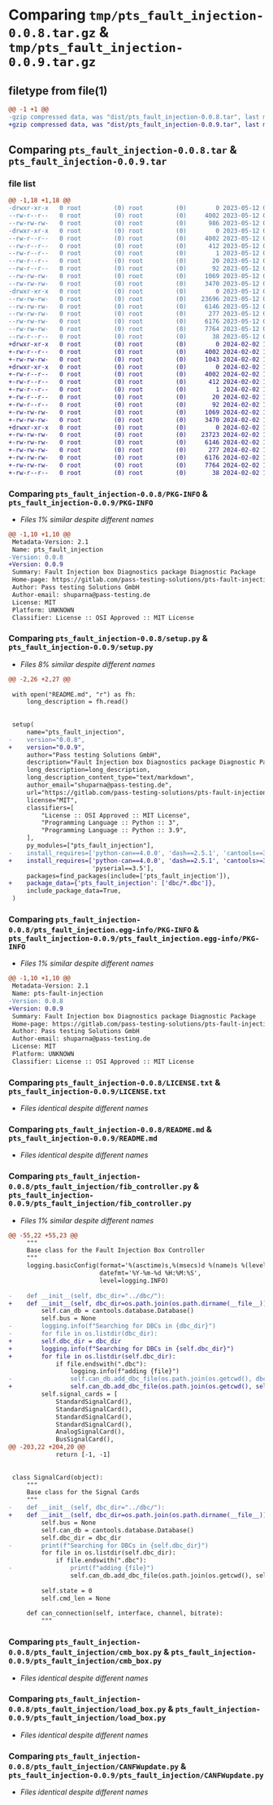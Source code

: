 # Comparing `tmp/pts_fault_injection-0.0.8.tar.gz` & `tmp/pts_fault_injection-0.0.9.tar.gz`

## filetype from file(1)

```diff
@@ -1 +1 @@
-gzip compressed data, was "dist/pts_fault_injection-0.0.8.tar", last modified: Fri May 12 09:13:28 2023, max compression
+gzip compressed data, was "dist/pts_fault_injection-0.0.9.tar", last modified: Fri Feb  2 11:21:04 2024, max compression
```

## Comparing `pts_fault_injection-0.0.8.tar` & `pts_fault_injection-0.0.9.tar`

### file list

```diff
@@ -1,18 +1,18 @@
-drwxr-xr-x   0 root         (0) root         (0)        0 2023-05-12 09:13:28.000000 pts_fault_injection-0.0.8/
--rw-r--r--   0 root         (0) root         (0)     4002 2023-05-12 09:13:28.000000 pts_fault_injection-0.0.8/PKG-INFO
--rw-rw-rw-   0 root         (0) root         (0)      986 2023-05-12 09:13:17.000000 pts_fault_injection-0.0.8/setup.py
-drwxr-xr-x   0 root         (0) root         (0)        0 2023-05-12 09:13:28.000000 pts_fault_injection-0.0.8/pts_fault_injection.egg-info/
--rw-r--r--   0 root         (0) root         (0)     4002 2023-05-12 09:13:27.000000 pts_fault_injection-0.0.8/pts_fault_injection.egg-info/PKG-INFO
--rw-r--r--   0 root         (0) root         (0)      412 2023-05-12 09:13:27.000000 pts_fault_injection-0.0.8/pts_fault_injection.egg-info/SOURCES.txt
--rw-r--r--   0 root         (0) root         (0)        1 2023-05-12 09:13:27.000000 pts_fault_injection-0.0.8/pts_fault_injection.egg-info/dependency_links.txt
--rw-r--r--   0 root         (0) root         (0)       20 2023-05-12 09:13:27.000000 pts_fault_injection-0.0.8/pts_fault_injection.egg-info/top_level.txt
--rw-r--r--   0 root         (0) root         (0)       92 2023-05-12 09:13:27.000000 pts_fault_injection-0.0.8/pts_fault_injection.egg-info/requires.txt
--rw-rw-rw-   0 root         (0) root         (0)     1069 2023-05-12 09:13:17.000000 pts_fault_injection-0.0.8/LICENSE.txt
--rw-rw-rw-   0 root         (0) root         (0)     3470 2023-05-12 09:13:17.000000 pts_fault_injection-0.0.8/README.md
-drwxr-xr-x   0 root         (0) root         (0)        0 2023-05-12 09:13:28.000000 pts_fault_injection-0.0.8/pts_fault_injection/
--rw-rw-rw-   0 root         (0) root         (0)    23696 2023-05-12 09:13:17.000000 pts_fault_injection-0.0.8/pts_fault_injection/fib_controller.py
--rw-rw-rw-   0 root         (0) root         (0)     6146 2023-05-12 09:13:17.000000 pts_fault_injection-0.0.8/pts_fault_injection/cmb_box.py
--rw-rw-rw-   0 root         (0) root         (0)      277 2023-05-12 09:13:17.000000 pts_fault_injection-0.0.8/pts_fault_injection/__init__.py
--rw-rw-rw-   0 root         (0) root         (0)     6176 2023-05-12 09:13:17.000000 pts_fault_injection-0.0.8/pts_fault_injection/load_box.py
--rw-rw-rw-   0 root         (0) root         (0)     7764 2023-05-12 09:13:17.000000 pts_fault_injection-0.0.8/pts_fault_injection/CANFWupdate.py
--rw-r--r--   0 root         (0) root         (0)       38 2023-05-12 09:13:28.000000 pts_fault_injection-0.0.8/setup.cfg
+drwxr-xr-x   0 root         (0) root         (0)        0 2024-02-02 11:21:04.000000 pts_fault_injection-0.0.9/
+-rw-r--r--   0 root         (0) root         (0)     4002 2024-02-02 11:21:04.000000 pts_fault_injection-0.0.9/PKG-INFO
+-rw-rw-rw-   0 root         (0) root         (0)     1043 2024-02-02 11:20:55.000000 pts_fault_injection-0.0.9/setup.py
+drwxr-xr-x   0 root         (0) root         (0)        0 2024-02-02 11:21:04.000000 pts_fault_injection-0.0.9/pts_fault_injection.egg-info/
+-rw-r--r--   0 root         (0) root         (0)     4002 2024-02-02 11:21:04.000000 pts_fault_injection-0.0.9/pts_fault_injection.egg-info/PKG-INFO
+-rw-r--r--   0 root         (0) root         (0)      412 2024-02-02 11:21:04.000000 pts_fault_injection-0.0.9/pts_fault_injection.egg-info/SOURCES.txt
+-rw-r--r--   0 root         (0) root         (0)        1 2024-02-02 11:21:04.000000 pts_fault_injection-0.0.9/pts_fault_injection.egg-info/dependency_links.txt
+-rw-r--r--   0 root         (0) root         (0)       20 2024-02-02 11:21:04.000000 pts_fault_injection-0.0.9/pts_fault_injection.egg-info/top_level.txt
+-rw-r--r--   0 root         (0) root         (0)       92 2024-02-02 11:21:04.000000 pts_fault_injection-0.0.9/pts_fault_injection.egg-info/requires.txt
+-rw-rw-rw-   0 root         (0) root         (0)     1069 2024-02-02 11:20:55.000000 pts_fault_injection-0.0.9/LICENSE.txt
+-rw-rw-rw-   0 root         (0) root         (0)     3470 2024-02-02 11:20:55.000000 pts_fault_injection-0.0.9/README.md
+drwxr-xr-x   0 root         (0) root         (0)        0 2024-02-02 11:21:04.000000 pts_fault_injection-0.0.9/pts_fault_injection/
+-rw-rw-rw-   0 root         (0) root         (0)    23723 2024-02-02 11:20:55.000000 pts_fault_injection-0.0.9/pts_fault_injection/fib_controller.py
+-rw-rw-rw-   0 root         (0) root         (0)     6146 2024-02-02 11:20:55.000000 pts_fault_injection-0.0.9/pts_fault_injection/cmb_box.py
+-rw-rw-rw-   0 root         (0) root         (0)      277 2024-02-02 11:20:55.000000 pts_fault_injection-0.0.9/pts_fault_injection/__init__.py
+-rw-rw-rw-   0 root         (0) root         (0)     6176 2024-02-02 11:20:55.000000 pts_fault_injection-0.0.9/pts_fault_injection/load_box.py
+-rw-rw-rw-   0 root         (0) root         (0)     7764 2024-02-02 11:20:55.000000 pts_fault_injection-0.0.9/pts_fault_injection/CANFWupdate.py
+-rw-r--r--   0 root         (0) root         (0)       38 2024-02-02 11:21:04.000000 pts_fault_injection-0.0.9/setup.cfg
```

### Comparing `pts_fault_injection-0.0.8/PKG-INFO` & `pts_fault_injection-0.0.9/PKG-INFO`

 * *Files 1% similar despite different names*

```diff
@@ -1,10 +1,10 @@
 Metadata-Version: 2.1
 Name: pts_fault_injection
-Version: 0.0.8
+Version: 0.0.9
 Summary: Fault Injection box Diagnostics package Diagnostic Package
 Home-page: https://gitlab.com/pass-testing-solutions/pts-fault-injection-box
 Author: Pass testing Solutions GmbH
 Author-email: shuparna@pass-testing.de
 License: MIT
 Platform: UNKNOWN
 Classifier: License :: OSI Approved :: MIT License
```

### Comparing `pts_fault_injection-0.0.8/setup.py` & `pts_fault_injection-0.0.9/setup.py`

 * *Files 8% similar despite different names*

```diff
@@ -2,26 +2,27 @@
 
 with open("README.md", "r") as fh:
     long_description = fh.read()
 
 
 setup(
     name="pts_fault_injection",
-    version="0.0.8",
+    version="0.0.9",
     author="Pass testing Solutions GmbH",
     description="Fault Injection box Diagnostics package Diagnostic Package",
     long_description=long_description,
     long_description_content_type="text/markdown",
     author_email="shuparna@pass-testing.de",
     url="https://gitlab.com/pass-testing-solutions/pts-fault-injection-box",
     license="MIT",
     classifiers=[
         "License :: OSI Approved :: MIT License",
         "Programming Language :: Python :: 3",
         "Programming Language :: Python :: 3.9",
     ],
     py_modules=["pts_fault_injection"],
-    install_requires=['python-can==4.0.0', 'dash==2.5.1', 'cantools==37.0.7', 'tabulate==0.8.10', 'uptime==3.0.1',
+    install_requires=['python-can==4.0.0', 'dash==2.5.1', 'cantools>=37.0.7', 'tabulate==0.8.10', 'uptime==3.0.1',
                       'pyserial==3.5'],
     packages=find_packages(include=['pts_fault_injection']),
+    package_data={'pts_fault_injection': ['dbc/*.dbc']},
     include_package_data=True,
 )
```

### Comparing `pts_fault_injection-0.0.8/pts_fault_injection.egg-info/PKG-INFO` & `pts_fault_injection-0.0.9/pts_fault_injection.egg-info/PKG-INFO`

 * *Files 1% similar despite different names*

```diff
@@ -1,10 +1,10 @@
 Metadata-Version: 2.1
 Name: pts-fault-injection
-Version: 0.0.8
+Version: 0.0.9
 Summary: Fault Injection box Diagnostics package Diagnostic Package
 Home-page: https://gitlab.com/pass-testing-solutions/pts-fault-injection-box
 Author: Pass testing Solutions GmbH
 Author-email: shuparna@pass-testing.de
 License: MIT
 Platform: UNKNOWN
 Classifier: License :: OSI Approved :: MIT License
```

### Comparing `pts_fault_injection-0.0.8/LICENSE.txt` & `pts_fault_injection-0.0.9/LICENSE.txt`

 * *Files identical despite different names*

### Comparing `pts_fault_injection-0.0.8/README.md` & `pts_fault_injection-0.0.9/README.md`

 * *Files identical despite different names*

### Comparing `pts_fault_injection-0.0.8/pts_fault_injection/fib_controller.py` & `pts_fault_injection-0.0.9/pts_fault_injection/fib_controller.py`

 * *Files 1% similar despite different names*

```diff
@@ -55,22 +55,23 @@
     """
     Base class for the Fault Injection Box Controller
     """
     logging.basicConfig(format='%(asctime)s,%(msecs)d %(name)s %(levelname)s %(message)s',
                         datefmt='%Y-%m-%d %H:%M:%S',
                         level=logging.INFO)
 
-    def __init__(self, dbc_dir="../dbc/"):
+    def __init__(self, dbc_dir=os.path.join(os.path.dirname(__file__))+"/dbc/"):
         self.can_db = cantools.database.Database()
         self.bus = None
-        logging.info(f"Searching for DBCs in {dbc_dir}")
-        for file in os.listdir(dbc_dir):
+        self.dbc_dir = dbc_dir
+        logging.info(f"Searching for DBCs in {self.dbc_dir}")
+        for file in os.listdir(self.dbc_dir):
             if file.endswith(".dbc"):
                 logging.info(f"adding {file}")
-                self.can_db.add_dbc_file(os.path.join(os.getcwd(), dbc_dir + file))
+                self.can_db.add_dbc_file(os.path.join(os.getcwd(), self.dbc_dir + file))
         self.signal_cards = [
             StandardSignalCard(),
             StandardSignalCard(),
             StandardSignalCard(),
             StandardSignalCard(),
             AnalogSignalCard(),
             BusSignalCard(),
@@ -203,22 +204,20 @@
             return [-1, -1]
 
 
 class SignalCard(object):
     """
     Base class for the Signal Cards
     """
-    def __init__(self, dbc_dir="../dbc/"):
+    def __init__(self, dbc_dir=os.path.join(os.path.dirname(__file__))+"/dbc/"):
         self.bus = None
         self.can_db = cantools.database.Database()
         self.dbc_dir = dbc_dir
-        print(f"Searching for DBCs in {self.dbc_dir}")
         for file in os.listdir(self.dbc_dir):
             if file.endswith(".dbc"):
-                print(f"adding {file}")
                 self.can_db.add_dbc_file(os.path.join(os.getcwd(), self.dbc_dir + file))
 
         self.state = 0
         self.cmd_len = None
 
     def can_connection(self, interface, channel, bitrate):
         """
```

### Comparing `pts_fault_injection-0.0.8/pts_fault_injection/cmb_box.py` & `pts_fault_injection-0.0.9/pts_fault_injection/cmb_box.py`

 * *Files identical despite different names*

### Comparing `pts_fault_injection-0.0.8/pts_fault_injection/load_box.py` & `pts_fault_injection-0.0.9/pts_fault_injection/load_box.py`

 * *Files identical despite different names*

### Comparing `pts_fault_injection-0.0.8/pts_fault_injection/CANFWupdate.py` & `pts_fault_injection-0.0.9/pts_fault_injection/CANFWupdate.py`

 * *Files identical despite different names*

